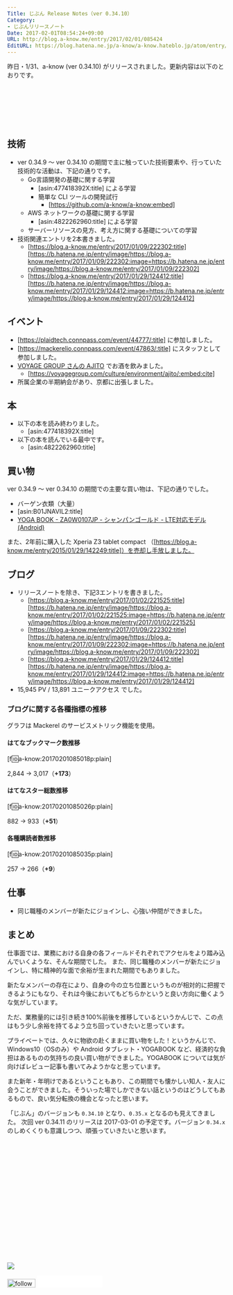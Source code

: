 ```yaml
---
Title: じぶん Release Notes（ver 0.34.10）
Category:
- じぶんリリースノート
Date: 2017-02-01T08:54:24+09:00
URL: http://blog.a-know.me/entry/2017/02/01/085424
EditURL: https://blog.hatena.ne.jp/a-know/a-know.hateblo.jp/atom/entry/10328749687210905278
---
```


昨日・1/31、a-know (ver 0.34.10) がリリースされました。更新内容は以下のとおりです。


<!-- more -->


<script async src="//pagead2.googlesyndication.com/pagead/js/adsbygoogle.js"></script>
<!-- article-top -->
<ins class="adsbygoogle"
     style="display:inline-block;width:728px;height:90px"
     data-ad-client="ca-pub-3463034538369189"
     data-ad-slot="8367620130"></ins>
<script>
(adsbygoogle = window.adsbygoogle || []).push({});
</script>


## 技術
* ver 0.34.9 〜 ver 0.34.10 の期間で主に触っていた技術要素や、行っていた技術的な活動は、下記の通りです。
    * Go言語開発の基礎に関する学習
        * [asin:477418392X:title] による学習
        * 簡単な CLI ツールの開発試行
            * [https://github.com/a-know/a-know:embed]
    * AWS ネットワークの基礎に関する学習
        * [asin:4822262960:title] による学習
    * サーバーリソースの見方、考え方に関する基礎についての学習
* 技術関連エントリを2本書きました。
    * [https://blog.a-know.me/entry/2017/01/09/222302:title][https://b.hatena.ne.jp/entry/image/https://blog.a-know.me/entry/2017/01/09/222302:image=https://b.hatena.ne.jp/entry/image/https://blog.a-know.me/entry/2017/01/09/222302]
    * [https://blog.a-know.me/entry/2017/01/29/124412:title][https://b.hatena.ne.jp/entry/image/https://blog.a-know.me/entry/2017/01/29/124412:image=https://b.hatena.ne.jp/entry/image/https://blog.a-know.me/entry/2017/01/29/124412]



## イベント
* [https://plaidtech.connpass.com/event/44777/:title] に参加しました。
* [https://mackerelio.connpass.com/event/47863/:title] にスタッフとして参加しました。
* [VOYAGE GROUP さんの AJITO](https://voyagegroup.com/culture/environment/ajito/) でお酒を飲みました。
    * [https://voyagegroup.com/culture/environment/ajito/:embed:cite]
* 所属企業の半期納会があり、京都に出張しました。


## 本
* 以下の本を読み終わりました。
    * [asin:477418392X:title]
* 以下の本を読んでいる最中です。
    * [asin:4822262960:title]



## 買い物
ver 0.34.9 〜 ver 0.34.10 の期間での主要な買い物は、下記の通りでした。

* バーゲン衣類（大量）
* [asin:B01JNAVIL2:title]
* [YOGA BOOK - ZA0W0107JP - シャンパンゴールド - LTE対応モデル (Android)](http://shopap.lenovo.com/jp/tablets/lenovo/yoga/yoga-book/yoga-book-android/)


また、2年前に購入した Xperia Z3 tablet compact （[https://blog.a-know.me/entry/2015/01/29/142249:title]）を売却し手放しました。



## ブログ
* リリースノートを除き、下記3エントリを書きました。
    * [https://blog.a-know.me/entry/2017/01/02/221525:title][https://b.hatena.ne.jp/entry/image/https://blog.a-know.me/entry/2017/01/02/221525:image=https://b.hatena.ne.jp/entry/image/https://blog.a-know.me/entry/2017/01/02/221525]
    * [https://blog.a-know.me/entry/2017/01/09/222302:title][https://b.hatena.ne.jp/entry/image/https://blog.a-know.me/entry/2017/01/09/222302:image=https://b.hatena.ne.jp/entry/image/https://blog.a-know.me/entry/2017/01/09/222302]
    * [https://blog.a-know.me/entry/2017/01/29/124412:title][https://b.hatena.ne.jp/entry/image/https://blog.a-know.me/entry/2017/01/29/124412:image=https://b.hatena.ne.jp/entry/image/https://blog.a-know.me/entry/2017/01/29/124412]
*  15,945 PV /  13,891 ユニークアクセス でした。


### ブログに関する各種指標の推移

グラフは Mackerel のサービスメトリック機能を使用。

#### はてなブックマーク数推移

[f:id:a-know:20170201085018p:plain]

2,844 → 3,017（<b>+173</b>）


#### はてなスター総数推移

[f:id:a-know:20170201085026p:plain]

882 → 933（<b>+51</b>）


#### 各種購読者数推移

[f:id:a-know:20170201085035p:plain]

257 → 266（<b>+9</b>）


## 仕事
* 同じ職種のメンバーが新たにジョインし、心強い仲間ができました。



## まとめ
仕事面では、業務における自身の各フィールドそれぞれでアクセルをより踏み込んでいくような、そんな期間でした。
また、同じ職種のメンバーが新たにジョインし、特に精神的な面で余裕が生まれた期間でもありました。


新たなメンバーの存在により、自身の今の立ち位置というものが相対的に把握できるようにもなり、それは今後においてもどちらかというと良い方向に働くような気がしています。


ただ、業務量的には引き続き100%前後を推移しているというかんじで、この点はもう少し余裕を持てるよう立ち回っていきたいと思っています。


プライベートでは、久々に物欲の赴くままに買い物をした！というかんじで、Windows10（OSのみ）や Android タブレット・YOGABOOK など、経済的な負担はあるものの気持ちの良い買い物ができました。YOGABOOK については気が向けばレビュー記事も書いてみようかなと思っています。


また新年・年明けであるということもあり、この期間でも懐かしい知人・友人に会うことができました。そういった場でしかできない話というのはどうしてもあるもので、良い気分転換の機会となったと思います。


「じぶん」のバージョンも `0.34.10` となり、`0.35.x` となるのも見えてきました。
次回 ver 0.34.11 のリリースは 2017-03-01 の予定です。バージョン `0.34.x` のしめくくりも意識しつつ、頑張っていきたいと思います。



<div>
<br>
<script async src="//pagead2.googlesyndication.com/pagead/js/adsbygoogle.js"></script>
<!-- article-bottom2 -->
<ins class="adsbygoogle"
     style="display:inline-block;width:300px;height:250px"
     data-ad-client="ca-pub-3463034538369189"
     data-ad-slot="5274552934"></ins>
<script>
(adsbygoogle = window.adsbygoogle || []).push({});
</script>

<a href="http://bit.ly/grass-graph" target='blank' rel="nofollow"><img src="https://cdn-ak.f.st-hatena.com/images/fotolife/a/a-know/20170405/20170405220342.png"></a>
<br>
</div>

<div>
<a href='http://cloud.feedly.com/#subscription%2Ffeed%2Fhttp%3A%2F%2Fblog.a-know.me%2Ffeed'  target='blank'><img id='feedlyFollow' src='http://s3.feedly.com/img/follows/feedly-follow-rectangle-volume-small_2x.png' alt='follow us in feedly' width='65' height='20'></a>



<iframe src="//blog.hatena.ne.jp/a-know/a-know.hateblo.jp/subscribe/iframe" allowtransparency="true" frameborder="0" scrolling="no" width="150" height="28"></iframe>
</div>
